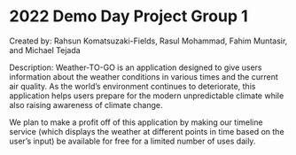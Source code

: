 # 2022 Demo Day Project Group 1
Created by: Rahsun Komatsuzaki-Fields, Rasul Mohammad, Fahim Muntasir, and Michael Tejada

Description: Weather-TO-GO is an application designed to give users information about the weather conditions in various times and the current air quality. As the world’s environment continues to deteriorate, this application helps users prepare for the modern unpredictable climate while also raising awareness of climate change.

We plan to make a profit off of this application by making our timeline service (which displays the weather at different points in time based on the user’s input) be available for free for a limited number of uses daily.


